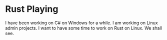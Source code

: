 # Rust Playing
I have been working on C# on Windows for a while. I am working on Linux admin projects. I want to have some time to work on Rust on Linux. We shall see. 